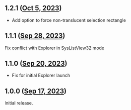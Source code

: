 ## 1.2.1 ([Oct 5, 2023](https://github.com/ramensoftware/windhawk-mods/blob/a6a0290dc5e9738ffeb512cbb69281dde7f7a74d/mods/classic-desktop-icons.wh.cpp))

* Add option to force non-translucent selection rectangle
## 1.1.1 ([Sep 28, 2023](https://github.com/ramensoftware/windhawk-mods/blob/95e4d640b853ee587b9e6d391c2bb3c5f32e7f37/mods/classic-desktop-icons.wh.cpp))

Fix conflict with Explorer in SysListView32 mode
## 1.1.0 ([Sep 20, 2023](https://github.com/ramensoftware/windhawk-mods/blob/cb55aac7d78798c1fc39c1811093b6d62e7803c9/mods/classic-desktop-icons.wh.cpp))

* Fix for initial Explorer launch
## 1.0.0 ([Sep 17, 2023](https://github.com/ramensoftware/windhawk-mods/blob/92fc89155a43c02efc33637807256301b5c7db97/mods/classic-desktop-icons.wh.cpp))

Initial release.
